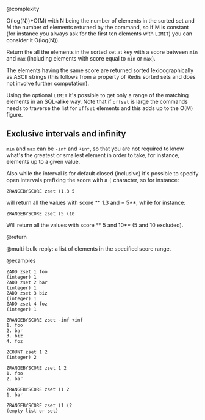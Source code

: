 @complexity

O(log(N))+O(M) with N being the number of elements in the
sorted set and M the number of elements returned by the command, so if M is
constant (for instance you always ask for the first ten elements with `LIMIT`)
you can consider it O(log(N)).

Return the all the elements in the sorted set at key with a score between
`min` and `max` (including elements with score equal to `min` or `max`).

The elements having the same score are returned sorted lexicographically as
ASCII strings (this follows from a property of Redis sorted sets and does not
involve further computation).

Using the optional `LIMIT` it's possible to get only a range of the matching
elements in an SQL-alike way. Note that if `offset` is large the commands
needs to traverse the list for `offset` elements and this adds up to the
O(M) figure.

## Exclusive intervals and infinity

`min` and `max` can be `-inf` and `+inf`, so that you are not required to know
what's the greatest or smallest element in order to take, for instance, elements
up to a given value.

Also while the interval is for default closed (inclusive) it's possible to
specify open intervals prefixing the score with a `(` character, so for instance:

    ZRANGEBYSCORE zset (1.3 5

will return all the values with score ** 1.3 and = 5**, while for instance:

    ZRANGEBYSCORE zset (5 (10

Will return all the values with score ** 5 and 10** (5 and 10 excluded).

@return

@multi-bulk-reply: a list of elements in the specified score range.

@examples

    ZADD zset 1 foo
    (integer) 1
    ZADD zset 2 bar
    (integer) 1
    ZADD zset 3 biz
    (integer) 1
    ZADD zset 4 foz
    (integer) 1

    ZRANGEBYSCORE zset -inf +inf
    1. foo
    2. bar
    3. biz
    4. foz

    ZCOUNT zset 1 2
    (integer) 2

    ZRANGEBYSCORE zset 1 2
    1. foo
    2. bar

    ZRANGEBYSCORE zset (1 2
    1. bar

    ZRANGEBYSCORE zset (1 (2
    (empty list or set)
